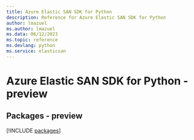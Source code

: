 ```yaml
---
title: Azure Elastic SAN SDK for Python
description: Reference for Azure Elastic SAN SDK for Python
author: lmazuel
ms.author: lmazuel
ms.data: 06/12/2023
ms.topic: reference
ms.devlang: python
ms.service: elasticsan
---
```

# Azure Elastic SAN SDK for Python - preview
## Packages - preview
[!INCLUDE [packages](elastic-san-index.md)]